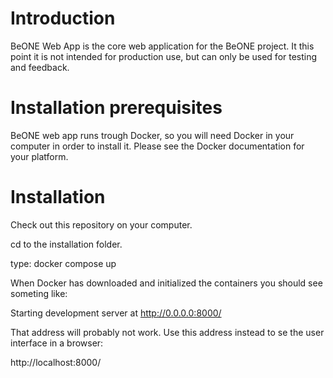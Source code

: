 # Introduction
BeONE Web App is the core web application for the BeONE project. It this point it is not intended for production use, but can only be used for testing and feedback.

# Installation prerequisites
BeONE web app runs trough Docker, so you will need Docker in your computer in order to install it. Please see the Docker documentation for your platform.

# Installation
Check out this repository on your computer.

cd to the installation folder.

type: docker compose up

When Docker has downloaded and initialized the containers you should see someting like:

Starting development server at http://0.0.0.0:8000/

That address will probably not work. Use this address instead to se the user interface in a browser:

http://localhost:8000/
